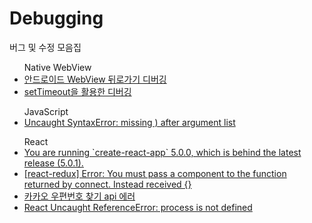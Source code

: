 # Debugging
버그 및 수정 모음집

<ul>Native WebView
  
  <li><a href="https://github.com/ahnhuiwon/Debugging/blob/main/native_web/popup_back.md">안드로이드 WebView 뒤로가기 디버깅</a></li>
  <li><a href="#">setTimeout을 활용한 디버깅</a></li>
  
  
</ul>

<ul>JavaScript
  <li><a href="https://github.com/ahnhuiwon/Debugging/blob/main/JavaScript/missing%20)%20after%20argument%20list.md">Uncaught SyntaxError: missing ) after argument list</a></li>
</ul>

<ul>React
  <li><a href="https://github.com/ahnhuiwon/Debugging/blob/main/React/You%20are%20running%20%60create-react-app%60%205.0.0%2C%20which%20is%20behind%20the%20latest%20release%20(5.0.1).md">You are running `create-react-app` 5.0.0, which is behind the latest release (5.0.1).</a></li>
  <li><a href="https://github.com/ahnhuiwon/Debugging/blob/main/React/redux_error1.md">[react-redux] Error: You must pass a component to the function returned by connect. Instead received {}</a></li>
  <li><a href="https://github.com/ahnhuiwon/Debugging/blob/main/React/zipcode_api_err.md">카카오 우편번호 찾기 api 에러</a></li>
  <li><a href="./React/React Uncaught ReferenceError: process is not defined.md">React Uncaught ReferenceError: process is not defined</li>
</ul>

